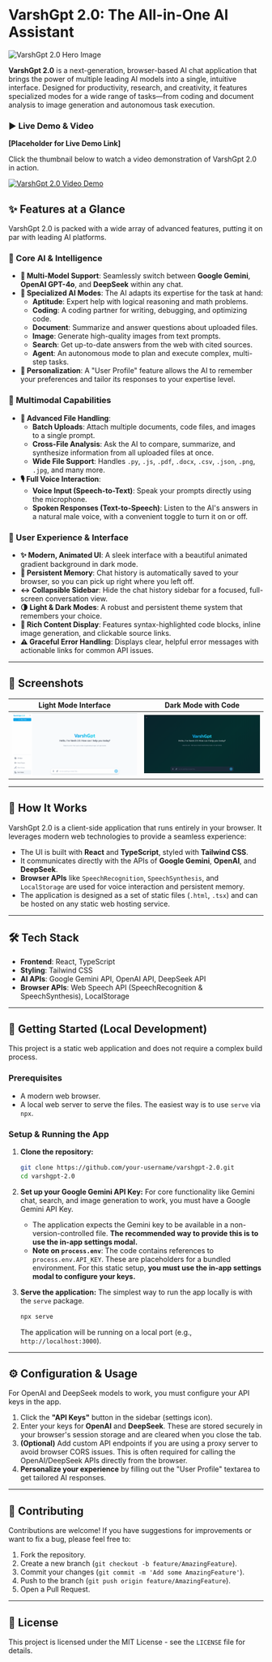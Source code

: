 
# VarshGpt 2.0: The All-in-One AI Assistant

![VarshGpt 2.0 Hero Image](https://placehold.co/1200x600/0f172a/38bdf8?text=VarshGpt%202.0)

**VarshGpt 2.0** is a next-generation, browser-based AI chat application that brings the power of multiple leading AI models into a single, intuitive interface. Designed for productivity, research, and creativity, it features specialized modes for a wide range of tasks—from coding and document analysis to image generation and autonomous task execution.



### ▶️ Live Demo & Video

**[Placeholder for Live Demo Link]**



Click the thumbnail below to watch a video demonstration of VarshGpt 2.0 in action.

[![VarshGpt 2.0 Video Demo](https://placehold.co/800x450/0f172a/38bdf8?text=Click%20to%20Play%20Demo)](https://youtu.be/JVSMGj52h8U)

## ✨ Features at a Glance

VarshGpt 2.0 is packed with a wide array of advanced features, putting it on par with leading AI platforms.

### 🧠 Core AI & Intelligence
*   **🤖 Multi-Model Support**: Seamlessly switch between **Google Gemini**, **OpenAI GPT-4o**, and **DeepSeek** within any chat.
*   **🎯 Specialized AI Modes**: The AI adapts its expertise for the task at hand:
    *   **Aptitude**: Expert help with logical reasoning and math problems.
    *   **Coding**: A coding partner for writing, debugging, and optimizing code.
    *   **Document**: Summarize and answer questions about uploaded files.
    *   **Image**: Generate high-quality images from text prompts.
    *   **Search**: Get up-to-date answers from the web with cited sources.
    *   **Agent**: An autonomous mode to plan and execute complex, multi-step tasks.
*   **👤 Personalization**: A "User Profile" feature allows the AI to remember your preferences and tailor its responses to your expertise level.

### 📂 Multimodal Capabilities
*   **📎 Advanced File Handling**:
    *   **Batch Uploads**: Attach multiple documents, code files, and images to a single prompt.
    *   **Cross-File Analysis**: Ask the AI to compare, summarize, and synthesize information from all uploaded files at once.
    *   **Wide File Support**: Handles `.py`, `.js`, `.pdf`, `.docx`, `.csv`, `.json`, `.png`, `.jpg`, and many more.
*   **🎙️ Full Voice Interaction**:
    *   **Voice Input (Speech-to-Text)**: Speak your prompts directly using the microphone.
    *   **Spoken Responses (Text-to-Speech)**: Listen to the AI's answers in a natural male voice, with a convenient toggle to turn it on or off.

### 🎨 User Experience & Interface
*   **✨ Modern, Animated UI**: A sleek interface with a beautiful animated gradient background in dark mode.
*   **💾 Persistent Memory**: Chat history is automatically saved to your browser, so you can pick up right where you left off.
*   **↔️ Collapsible Sidebar**: Hide the chat history sidebar for a focused, full-screen conversation view.
*   **🌗 Light & Dark Modes**: A robust and persistent theme system that remembers your choice.
*   **📝 Rich Content Display**: Features syntax-highlighted code blocks, inline image generation, and clickable source links.
*   **⚠️ Graceful Error Handling**: Displays clear, helpful error messages with actionable links for common API issues.

---

## 📸 Screenshots

| Light Mode Interface | Dark Mode with Code |
| :---: | :---: |
| ![Light Mode Screenshot](https://github.com/VarsshanCoder/VarshGpt-2.0/blob/main/Demo/Screenshot%202025-09-21%20193300.png) | ![Dark Mode Screenshot](https://github.com/VarsshanCoder/VarshGpt-2.0/blob/main/Demo/Screenshot%202025-09-21%20193225.png)

---

## 🧠 How It Works

VarshGpt 2.0 is a client-side application that runs entirely in your browser. It leverages modern web technologies to provide a seamless experience:
*   The UI is built with **React** and **TypeScript**, styled with **Tailwind CSS**.
*   It communicates directly with the APIs of **Google Gemini**, **OpenAI**, and **DeepSeek**.
*   **Browser APIs** like `SpeechRecognition`, `SpeechSynthesis`, and `LocalStorage` are used for voice interaction and persistent memory.
*   The application is designed as a set of static files (`.html`, `.tsx`) and can be hosted on any static web hosting service.

---

## 🛠️ Tech Stack

*   **Frontend**: React, TypeScript
*   **Styling**: Tailwind CSS
*   **AI APIs**: Google Gemini API, OpenAI API, DeepSeek API
*   **Browser APIs**: Web Speech API (SpeechRecognition & SpeechSynthesis), LocalStorage

---

## 🚀 Getting Started (Local Development)

This project is a static web application and does not require a complex build process.

### Prerequisites
*   A modern web browser.
*   A local web server to serve the files. The easiest way is to use `serve` via `npx`.

### Setup & Running the App

1.  **Clone the repository:**
    ```sh
    git clone https://github.com/your-username/varshgpt-2.0.git
    cd varshgpt-2.0
    ```

2.  **Set up your Google Gemini API Key:**
    For core functionality like Gemini chat, search, and image generation to work, you must have a Google Gemini API Key.
    *   The application expects the Gemini key to be available in a non-version-controlled file. **The recommended way to provide this is to use the in-app settings modal.**
    *   **Note on `process.env`**: The code contains references to `process.env.API_KEY`. These are placeholders for a bundled environment. For this static setup, **you must use the in-app settings modal to configure your keys.**

3.  **Serve the application:**
    The simplest way to run the app locally is with the `serve` package.
    ```sh
    npx serve
    ```
    The application will be running on a local port (e.g., `http://localhost:3000`).

---

## ⚙️ Configuration & Usage

For OpenAI and DeepSeek models to work, you must configure your API keys in the app.

1.  Click the **"API Keys"** button in the sidebar (settings icon).
2.  Enter your keys for **OpenAI** and **DeepSeek**. These are stored securely in your browser's session storage and are cleared when you close the tab.
3.  **(Optional)** Add custom API endpoints if you are using a proxy server to avoid browser CORS issues. This is often required for calling the OpenAI/DeepSeek APIs directly from the browser.
4.  **Personalize your experience** by filling out the "User Profile" textarea to get tailored AI responses.

---

## 🤝 Contributing

Contributions are welcome! If you have suggestions for improvements or want to fix a bug, please feel free to:
1.  Fork the repository.
2.  Create a new branch (`git checkout -b feature/AmazingFeature`).
3.  Commit your changes (`git commit -m 'Add some AmazingFeature'`).
4.  Push to the branch (`git push origin feature/AmazingFeature`).
5.  Open a Pull Request.

---

## 📜 License

This project is licensed under the MIT License - see the `LICENSE` file for details.
